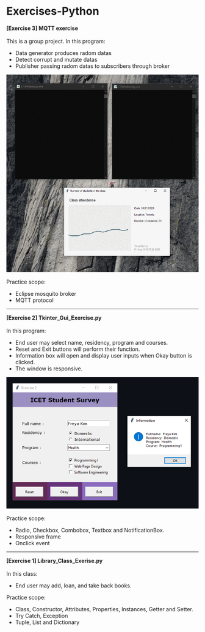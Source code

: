 # Exercises-Python
**[Exercise 3] MQTT exercise**<br><br>
This is a group project. In this program:
* Data generator produces radom datas 
* Detect corrupt and mutate datas
* Publisher passing radom datas to subscribers through broker

![Tkinter_Gui_Exercise.py](./pictures/mqtt.py.gif?raw=true)

Practice scope:
* Eclipse mosquito broker 
* MQTT protocol
---------------------------------------------------------------------------------
**[Exercise 2] Tkinter_Gui_Exercise.py**<br><br>
In this program:
* End user may select name, residency, program and courses.
* Reset and Exit buttons will perform their function.
* Information box will open and display user inputs when Okay button is clicked. 
* The window is responsive.
 
![Tkinter_Gui_Exercise.py](./pictures/Tkinter_Gui_Exercise.py.png?raw=true)

Practice scope:
* Radio, Checkbox, Combobox, Textbox and NotificationBox.
* Responsive frame
* Onclick event
---------------------------------------------------------------------------------
**[Exercise 1] Library_Class_Exerise.py**<br><br>
In this class:
* End user may add, loan, and take back books.

Practice scope:
* Class, Constructor, Attributes, Properties, Instances, Getter and Setter.
* Try Catch, Exception
* Tuple, List and Dictionary
